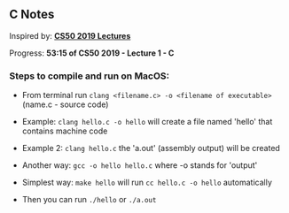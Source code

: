 
## C Notes

Inspired by: **[CS50 2019 Lectures](https://www.youtube.com/watch?v=e9Eds2Rc_x8&pbjreload=101)**

Progress: **53:15 of CS50 2019 - Lecture 1 - C**

### Steps to compile and run on MacOS:

- From terminal run `clang <filename.c> -o <filename of executable>` (name.c - source code)

- Example: `clang hello.c -o hello` will create a file named 'hello' that contains machine code

- Example 2: `clang hello.c` the 'a.out' (assembly output) will be created

- Another way: `gcc -o hello hello.c` where -o stands for 'output'

- Simplest way: `make hello` will run `cc hello.c -o hello` automatically

- Then you can run `./hello` or `./a.out`
